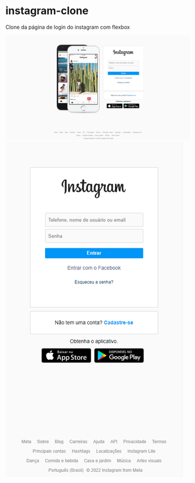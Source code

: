 # instagram-clone
 Clone da página de login do instagram com flexbox

<img src="src/desktop.png">

<img src="src/mobile.png">
